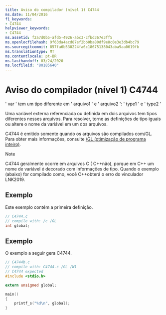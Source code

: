 ```yaml
---
title: Aviso do compilador (nível 1) C4744
ms.date: 11/04/2016
f1_keywords:
- C4744
helpviewer_keywords:
- C4744
ms.assetid: f2a7d0b5-afd5-4926-abc3-cfbd367e3ff5
ms.openlocfilehash: 9f63da4acd87ef2bb0ba80df9e8c0e3e3db4bc79
ms.sourcegitcommit: 857fa6b530224fa6c18675138043aba9aa0619fb
ms.translationtype: MT
ms.contentlocale: pt-BR
ms.lasthandoff: 03/24/2020
ms.locfileid: "80185640"
---
```

# <a name="compiler-warning-level-1-c4744"></a>Aviso do compilador (nível 1) C4744

' var ' tem um tipo diferente em ' arquivo1 ' e ' arquivo2 ': ' type1 ' e ' type2 '

Uma variável externa referenciada ou definida em dois arquivos tem tipos diferentes nesses arquivos.  Para resolver, torne as definições de tipo iguais ou altere o nome da variável em um dos arquivos.

C4744 é emitido somente quando os arquivos são compilados com/GL.  Para obter mais informações, consulte [/GL (otimização de programa inteiro)](../../build/reference/gl-whole-program-optimization.md).

> [!NOTE]
>  C4744 geralmente ocorre em arquivos C ( C++não), porque em C++ um nome de variável é decorado com informações de tipo.  Quando o exemplo (abaixo) for compilado como, você C++obterá o erro do vinculador LNK2019.

## <a name="example"></a>Exemplo

Este exemplo contém a primeira definição.

```c
// C4744.c
// compile with: /c /GL
int global;
```

## <a name="example"></a>Exemplo

O exemplo a seguir gera C4744.

```c
// C4744b.c
// compile with: C4744.c /GL /W1
// C4744 expected
#include <stdio.h>

extern unsigned global;

main()
{
    printf_s("%d\n", global);
}
```
